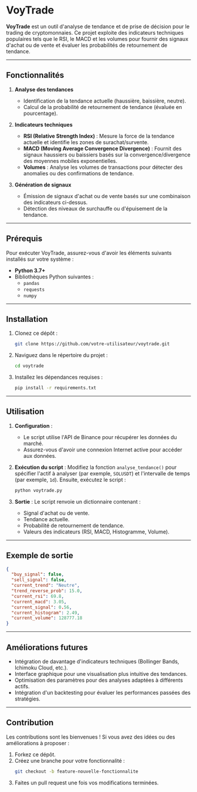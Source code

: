 # VoyTrade

**VoyTrade** est un outil d'analyse de tendance et de prise de décision pour le trading de cryptomonnaies. Ce projet exploite des indicateurs techniques populaires tels que le RSI, le MACD et les volumes pour fournir des signaux d'achat ou de vente et évaluer les probabilités de retournement de tendance.

---

## Fonctionnalités

1. **Analyse des tendances**
   - Identification de la tendance actuelle (haussière, baissière, neutre).
   - Calcul de la probabilité de retournement de tendance (évaluée en pourcentage).

2. **Indicateurs techniques**
   - **RSI (Relative Strength Index)** : Mesure la force de la tendance actuelle et identifie les zones de surachat/survente.
   - **MACD (Moving Average Convergence Divergence)** : Fournit des signaux haussiers ou baissiers basés sur la convergence/divergence des moyennes mobiles exponentielles.
   - **Volumes** : Analyse les volumes de transactions pour détecter des anomalies ou des confirmations de tendance.

3. **Génération de signaux**
   - Émission de signaux d'achat ou de vente basés sur une combinaison des indicateurs ci-dessus.
   - Détection des niveaux de surchauffe ou d'épuisement de la tendance.

---

## Prérequis

Pour exécuter VoyTrade, assurez-vous d'avoir les éléments suivants installés sur votre système :

- **Python 3.7+**
- Bibliothèques Python suivantes :
  - `pandas`
  - `requests`
  - `numpy`

---

## Installation

1. Clonez ce dépôt :
   ```bash
   git clone https://github.com/votre-utilisateur/voytrade.git
   ```

2. Naviguez dans le répertoire du projet :
   ```bash
   cd voytrade
   ```

3. Installez les dépendances requises :
   ```bash
   pip install -r requirements.txt
   ```

---

## Utilisation

1. **Configuration** :
   - Le script utilise l'API de Binance pour récupérer les données du marché.
   - Assurez-vous d'avoir une connexion Internet active pour accéder aux données.

2. **Exécution du script** :
   Modifiez la fonction `analyse_tendance()` pour spécifier l'actif à analyser (par exemple, `SOLUSDT`) et l'intervalle de temps (par exemple, `1d`). Ensuite, exécutez le script :
   ```bash
   python voytrade.py
   ```

3. **Sortie** :
   Le script renvoie un dictionnaire contenant :
   - Signal d'achat ou de vente.
   - Tendance actuelle.
   - Probabilité de retournement de tendance.
   - Valeurs des indicateurs (RSI, MACD, Histogramme, Volume).

---

## Exemple de sortie

```json
{
  "buy_signal": false,
  "sell_signal": false,
  "current_trend": "Neutre",
  "trend_reverse_prob": 15.0,
  "current_rsi": 69.8,
  "current_macd": 3.05,
  "current_signal": 0.56,
  "current_histogram": 2.49,
  "current_volume": 128777.18
}
```

---

## Améliorations futures

- Intégration de davantage d'indicateurs techniques (Bollinger Bands, Ichimoku Cloud, etc.).
- Interface graphique pour une visualisation plus intuitive des tendances.
- Optimisation des paramètres pour des analyses adaptées à différents actifs.
- Intégration d'un backtesting pour évaluer les performances passées des stratégies.

---

## Contribution

Les contributions sont les bienvenues ! Si vous avez des idées ou des améliorations à proposer :

1. Forkez ce dépôt.
2. Créez une branche pour votre fonctionnalité :
   ```bash
   git checkout -b feature-nouvelle-fonctionnalite
   ```
3. Faites un pull request une fois vos modifications terminées.
